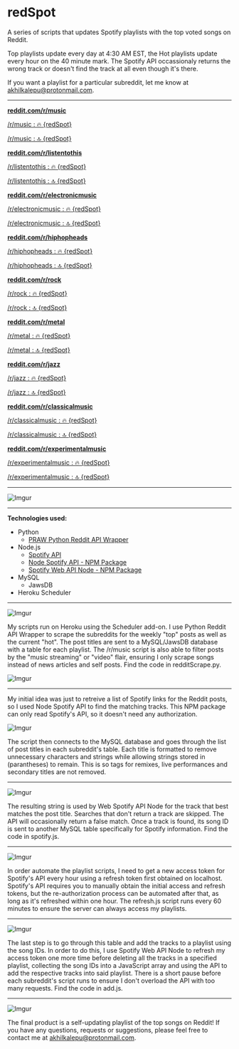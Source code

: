 # redSpot
A series of scripts that updates Spotify playlists with the top voted songs on Reddit.

Top playlists update every day at 4:30 AM EST, the Hot playlists update every hour on the 40 minute mark. The Spotify API occassionaly returns the wrong track or doesn't find the track at all even though it's there.

If you want a playlist for a particular subreddit, let me know at [akhilkalepu@protonmail.com](akhilkalepu@protonmail.com).

__________________________________________________________

[**reddit.com/r/music**](https://www.old.reddit.com/r/music)

[/r/music : 🔥 {redSpot}](https://open.spotify.com/user/21mqglmqxuj67hqwceyrxf6ti/playlist/2CZPohRQxO2NErQsGEBT8h?si=l14Fras2QGu7p5DP48t-KQ)

[/r/music : 🔝 {redSpot}](https://open.spotify.com/user/21mqglmqxuj67hqwceyrxf6ti/playlist/1ctiKUkDhyPrm3LAMdi9NT?si=hFRdcb_3Ty-k3MNqjHncrQ)

[**reddit.com/r/listentothis**](https://www.old.reddit.com/r/listentothis)

[/r/listentothis : 🔥 {redSpot}](https://open.spotify.com/user/21mqglmqxuj67hqwceyrxf6ti/playlist/1QPGtNjYnO3d7hg962PwnI?si=hURa2R4mSKiQf7ss8BCEvw)

[/r/listentothis : 🔝 {redSpot}](https://open.spotify.com/user/21mqglmqxuj67hqwceyrxf6ti/playlist/4iv3jv8PYdV7LAx8Zmbv5E?si=Af3HSaNrQMWXZU8SS7i4kQ)

[**reddit.com/r/electronicmusic**](https://www.old.reddit.com/r/electronicmusic)

[/r/electronicmusic : 🔥 {redSpot}](https://open.spotify.com/user/21mqglmqxuj67hqwceyrxf6ti/playlist/02dkYME8MMPtK31opR06NL?si=QK4YatwKR0SNntydJTX6iA)

[/r/electronicmusic : 🔝 {redSpot}](https://open.spotify.com/user/21mqglmqxuj67hqwceyrxf6ti/playlist/0Vg6ScmYGDS8vHiv7U9yYc?si=2qyNnSy6R9ybn-2FNAaNjg)

[**reddit.com/r/hiphopheads**](https://www.old.reddit.com/r/hiphopheads)

[/r/hiphopheads : 🔥 {redSpot}](https://open.spotify.com/user/21mqglmqxuj67hqwceyrxf6ti/playlist/2wPi9ieieZEcVjA1BOgt9N?si=7pbqkPrJTSewoHd3gmy0SA)

[/r/hiphopheads : 🔝 {redSpot}](https://open.spotify.com/user/21mqglmqxuj67hqwceyrxf6ti/playlist/1PRL9w9rQi8wbRpsWlV8qI?si=mq8YhOQIR3WkECs9UPgSnA)

[**reddit.com/r/rock**](https://www.old.reddit.com/r/rock)

[/r/rock : 🔥 {redSpot}](https://open.spotify.com/user/21mqglmqxuj67hqwceyrxf6ti/playlist/2vqqqT3oQLks3LBQFWJHGd?si=1OL9kqsZSMCIF-P966LLXQ)

[/r/rock : 🔝 {redSpot}](https://open.spotify.com/user/21mqglmqxuj67hqwceyrxf6ti/playlist/6c4V9Wjlkldy0hi2iQQtsg?si=G6hav6QYSiem3-EJf7_F4g)

[**reddit.com/r/metal**](https://www.old.reddit.com/r/metal)

[/r/metal : 🔥 {redSpot}](https://open.spotify.com/user/21mqglmqxuj67hqwceyrxf6ti/playlist/2tdTssiHYS6kV1oQQKHwbl?si=XWjNc-n6RIy-0B-IFFfd1Q)

[/r/metal : 🔝 {redSpot}](https://open.spotify.com/user/21mqglmqxuj67hqwceyrxf6ti/playlist/09aV5syDUOrGJE2mVc00rJ?si=LtLFDo-ZQfensdt-8EVYrg)

[**reddit.com/r/jazz**](https://www.old.reddit.com/r/jazz)

[/r/jazz : 🔥 {redSpot}](https://open.spotify.com/user/21mqglmqxuj67hqwceyrxf6ti/playlist/2dWDfrB9f3SPDYxeJCid6E?si=GB0SPojfS0eIC6CP3DNxRQ)

[/r/jazz : 🔝 {redSpot}](https://open.spotify.com/user/21mqglmqxuj67hqwceyrxf6ti/playlist/73YbPDOPU5ic4bTy1a6CU6?si=qSuFj0zRRj-or461KDoLSQ)

[**reddit.com/r/classicalmusic**](https://www.old.reddit.com/r/classicalmusic)

[/r/classicalmusic : 🔥 {redSpot}](https://open.spotify.com/user/21mqglmqxuj67hqwceyrxf6ti/playlist/0lYSkAWgAGmMHcNLQJHz6A?si=d-DjiJODSuCk55V0t6TMPg)

[/r/classicalmusic : 🔝 {redSpot}](https://open.spotify.com/user/21mqglmqxuj67hqwceyrxf6ti/playlist/24ZulCPkNIqD2Ocog8EjKu?si=h-YOBYWRSNyFg9aJpC5Ybg)

[**reddit.com/r/experimentalmusic**](https://www.old.reddit.com/r/experimentalmusic)

[/r/experimentalmusic : 🔥 {redSpot}](https://open.spotify.com/user/21mqglmqxuj67hqwceyrxf6ti/playlist/7CFfm9CwJwcP1ezeg6m96a?si=8Il9zN42Qb-0bRhx7iN1gQ)

[/r/experimentalmusic : 🔝 {redSpot}](https://open.spotify.com/user/21mqglmqxuj67hqwceyrxf6ti/playlist/4RD8FzRk00ScOpfXM4qoDJ?si=cPt5WA2pS-mRiYChBRdspQ)

__________________________________________________________

![Imgur](https://i.imgur.com/BC0zqsn.png)

__________________________________________________________

**Technologies used:**
- Python
    - [PRAW Python Reddit API Wrapper](https://praw.readthedocs.io/en/latest/)
- Node.js
    - [Spotify API](https://developer.spotify.com/documentation/web-api/)
    - [Node Spotify API - NPM Package](https://www.npmjs.com/package/node-spotify-api)
    - [Spotify Web API Node - NPM Package](https://www.npmjs.com/package/spotify-web-api-node) 
- MySQL
    - JawsDB
- Heroku Scheduler

__________________________________________________________

![Imgur](https://i.imgur.com/5Cm30cA.png)

My scripts run on Heroku using the Scheduler add-on. I use Python Reddit API Wrapper to scrape the subreddits for the weekly "top" posts as well as the current "hot". The post titles are sent to a MySQL/JawsDB database with a table for each playlist. The /r/music script is also able to filter posts by the "music streaming" or "video" flair, ensuring I only scrape songs instead of news articles and self posts. Find the code in redditScrape.py.

![Imgur](https://i.imgur.com/UaDcznz.png)

__________________________________________________________

My initial idea was just to retreive a list of Spotify links for the Reddit posts, so I used Node Spotify API to find the matching tracks. This NPM package can only read Spotify's API, so it doesn't need any authorization.

![Imgur](https://i.imgur.com/RpaPDML.png)

The script then connects to the MySQL database and goes through the list of post titles in each subreddit's table. Each title is formatted to remove unnecessary characters and strings while allowing strings stored in (parantheses) to remain. This is so tags for remixes, live performances and secondary titles are not removed.

__________________________________________________________

![Imgur](https://i.imgur.com/tCVOA75.png)

The resulting string is used by Web Spotify API Node for the track that best matches the post title. Searches that don't return a track are skipped. The API will occasionally return a false match. Once a track is found, its song ID is sent to another MySQL table specifically for Spotify information. Find the code in spotify.js.

__________________________________________________________

![Imgur](https://i.imgur.com/iCP44Ps.png)

In order automate the playlist scripts, I need to get a new access token for Spotify's API every hour using a refresh token first obtained on localhost. Spotify's API requires you to manually obtain the initial access and refresh tokens, but the re-authorization process can be automated after that, as long as it's refreshed within one hour. The refresh.js script runs every 60 minutes to ensure the server can always access my playlists.

__________________________________________________________

![Imgur](https://i.imgur.com/W0TSGDV.png)

The last step is to go through this table and add the tracks to a playlist using the song IDs. In order to do this, I use Spotify Web API Node to refresh my access token one more time before deleting all the tracks in a specified playlist, collecting the song IDs into a JavaScript array and using the API to add the respective tracks into said playlist. There is a short pause before each subreddit's script runs to ensure I don't overload the API with too many requests. Find the code in add.js.

__________________________________________________________

![Imgur](https://i.imgur.com/X5NluK4.png)

The final product is a self-updating playlist of the top songs on Reddit! If you have any questions, requests or suggestions, please feel free to contact me at [akhilkalepu@protonmail.com](akhilkalepu@protonmail.com).